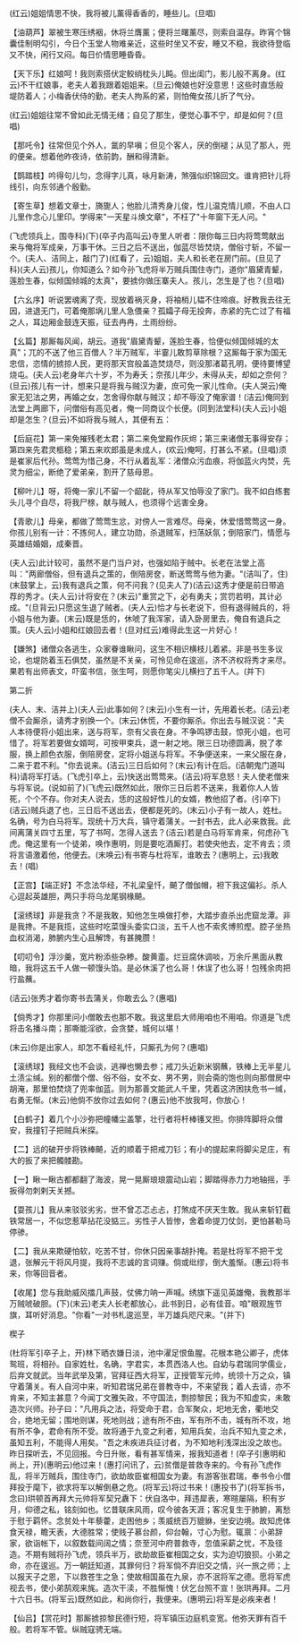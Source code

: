 <!-- { "loadSidebar": true } -->
(红云)姐姐情思不快，我将被儿薰得香香的，睡些儿。(旦唱)

【油葫芦】翠被生寒压绣裀，休将兰膺薰；便将兰曙薰尽，则索自温存。昨宵个锦囊佳制明勾引，今日个玉堂人物难亲近，这些时坐又不安，睡又不稳，我欲待登临又不快，闲行又闷。每日价情思睡昏昏。

【天下乐】红娘呵！我则索搭伏定鲛绡枕头儿盹。但出闺门，影儿般不离身。(红云)不干红娘事，老夫人着我跟着姐姐来。(旦云)俺娘也好没意思！这些时直恁般堤防着人；小梅香伏侍的勤，老夫人拘系的紧，则怕俺女孩儿折了气分。

(红云)姐姐往常不曾如此无情无绪；自见了那生，便觉心事不宁，却是如何？(旦唱)

【那吒令】往常但见个外人，氲的早嗔；但见个客人，厌的倒褪；从见了那人，兜的便亲。想着他昨夜诗，依前韵，酬和得清新。

【鹊踏枝】吟得句儿匀，念得字儿真，咏月新涛，煞强似织锦回文。谁肯把针儿将线引，向东邻通个殷勤。

【寄生草】想着文章士，旖旎人；他脸儿清秀身儿俊，性儿温克情儿顺，不由人口儿里作念心儿里印。学得来"一天星斗焕文章"，不枉了"十年窗下无人问。"

(飞虎领兵上，围寺科)(下)(卒子内高叫云)寺里人听者：限你每三日内将莺莺献出来与俺将军成亲，万事干休。三日之后不送出，伽蓝尽皆焚烧，僧俗寸斩，不留一个。(夫人、洁同上，敲门了)(红看了，云)姐姐，夫人和长老在房门前。(旦见了科)(夫人云)孩儿，你知道么？如今孙飞虎将半万贼兵围住寺门，道你"眉黛青颦，莲脸生春，似倾国倾城的太真"，要掳你做压寨夫人。孩儿，怎生是了也？(旦唱)

【六幺序】听说罢魂离了壳，现放着祸灭身，将袖梢儿韫不住啼痕。好教我去往无因，进退无门，可着俺那埚儿里人急偎亲？孤孀子母无投奔，赤紧的先亡过了有福之人，耳边厢金鼓连天振，征去冉冉，土雨纷纷。

【幺篇】那厮每风闻，胡云。道我"眉黛青颦，莲脸生春，恰便似倾国倾城的太真"；兀的不送了他三百僧人？半万贼军，半霎儿敢剪草除根？这厮每于家为国无忠信，恣情的掳掠人民，更将那天宫般盖造焚烧尽，则没那渚葛孔明，便待要博望烧屯。(夫人云)老身年六十岁，不为寿夭；奈孩儿年少，未得从夫，却如之奈何？(旦云)孩儿有一计，想来只是将我与贼汉为妻，庶可免一家儿性命。(夫人哭云)俺家无犯法之男，再婚之女，怎舍得你献与贼汉；却不辱没了俺家谱！(洁云)俺同到法堂上两廊下，问僧俗有高见者，俺一同商议个长便。(同到法堂科)(夫人云)小姐却是怎生？(旦云)不如将我与贼人，其便有五：

【后庭花】第一来免摧残老太君；第二来免堂殿作灰烬；第三来诸僧无事得安存；第四来先君灵柩稳；第五来欢郎虽是未成人，(欢云)俺呵，打甚么不紧。(旦唱)须是崔家后代孙。莺莺为惜己身，不行从着乱军：渚僧众污血痕，将伽蓝火内焚，先灵为细尘，断绝了爱弟亲，割开了慈母恩。

【柳叶儿】呀，将俺一家儿不留一个龆龀，待从军又怕辱没了家门。我不如白练套头儿寻个自尽，将我尸榇，献与贼人，也须得个远害全身。

【青歌儿】母亲，都做了莺莺生忿，对傍人一言难尽。母亲，休爱惜莺莺这一身。你孩儿别有一计：不拣何人，建立功勋，杀退贼军，扫荡妖氛；倒陪家门，情愿与英雄结婚姻，成秦晋。

(夫人云)此计较可，虽然不是门当户对，也强如陷于贼中。长老在法堂上高叫："两廊僧俗，但有退兵之策的，倒陪房奁，断送莺莺与他为妻。"(洁叫了，住)(末鼓掌上，云)我有退兵之策，何不问我？(见夫人了)(洁云)这秀才便是前日带追荐的秀才。(夫人云)计将安在？(末云)"重赏之下，必有勇夫；赏罚若明，其计必成。"(旦背云)只愿这生退了贼者。(夫人云)恰才与长老说下，但有退得贼兵的，将小姐与他为妻。(末云)既是恁的，休唬了我浑家，请入卧房里去，俺自有退兵之策。(夫人云)小姐和红娘回去者！(旦对红云)难得此生这一片好心！

【嫌煞】诸僧众各逃生，众家眷谁瞅问，这生不相识横枝儿着紧。非是书生多议论，也堤防着玉石俱焚，虽然是不关亲，可怜见命在逡巡，济不济权将秀才来尽。果若有出师表文，吓蛮书信，张生呵，则愿你笔尖儿横扫了五千人。(并下)

第二折

(夫人、末、洁并上)(夫人云)此事如何？(末云)小生有一计，先用着长老。(洁云)老僧不会厮杀，请秀才别换一个。(末云)休慌，不要你厮杀。你出去与贼汉说："夫人本待便将小姐出来，送与将军，奈有父丧在身。不争鸣锣击鼓，惊死小姐，也可惜了。将军若要做女婿呵，可按甲束兵，退一射之地。限三日功德圆满，脱了孝服，换上颜色衣服，倒陪房奁，定将小姐送与将军。不争便送来，一来父服在身，二来于君不利。"你去说来。(洁云)三日后如何？(末云)有计在后。(洁朝鬼门道叫科)请将军打话。(飞虎引卒上，云)快送出莺莺来。(洁云)将军息怒！夫人使老僧来与将军说。(说如前了)(飞虎云)既然如此，限你三日后若不送来，我着你人人皆死，个个不存。你对夫人说去，恁的这般好性儿的女婿，教他招了者。(引卒下)(洁云)贼兵退了也，三日后不送出去，便都是死的。(末云)小子有一故人，姓杜。名确，号为白马将军。现统十万大兵，镇守着蒲关。一封书去，此人必来救我。此间离蒲关四寸五里，写了书呵，怎得人送去？(洁云)若是白马将军肯来，何虑孙飞虎。俺这里有一个徒弟，唤作惠明，则是要吃酒厮打。若使央他去，定不肯去；须将言语激着他，他便去。(末唤云)有书寄与杜将军，谁敢去？(惠明上，云)我敢去！(唱)

【正宫】【端正好】不念法华经，不礼梁皇忏，飇了僧伽帽，袒下我这偏衫。杀人心逗起英雄胆，两只手将乌龙尾钢椽飇。

【滚绣球】非是我贪？不是我敢，知他怎生唤做打参，大踏步直杀出虎窟龙潭。非是我搀。不是我揽，这些时吃菜馒头委实口淡，五千人也不索炙博煎熞。腔子坐热血权消渴，肺腑内生心且解馋，有甚腌臜！

【叨叨令】浮沙羹，宽片粉添些杂糁。酸黄齑。烂豆腐休调啖，万余斤黑面从教暗，我将这五千人做一顿馒头馅。是必休溪了也么哥！休误了也么哥！包残余肉把行盐蘸。

(洁云)张秀才着你寄书去蒲关，你敢去么？(惠唱)

【倘秀才】你那里问小僧敢去也那不敢。我这里启大师用咱也不用咱。你道是飞虎将击名播斗南；那嘶能淫欲，会贪婪，城何以堪！

(末云)你是出家人，却怎不看经礼忏，只厮孔为何？(惠唱)

【滚绣球】我经文也不会谈，逃禅也懒去参；戒刀头近新米钢蘸，铁棒上无半星儿土渍尘缄。别的都僧个僧、俗不俗，女不女、男不男，则会斋的饱也则向那僧房中胡淹，那里怕焚烧了兜率伽蓝。则为那善文能武人千里，凭着这济困扶危书一缄，右勇无惭。(末云)他倘不放你过去如何？(惠云)他不放我呵，你放心！

【白鹤子】着几个小沙弥把幢幡尘盖擎，壮行者将杆棒镬叉担。你排阵脚将众僧安，我撞钉子把贼兵米探。

【二】远的破开步将铁棒飇，近的顺着于把戒刀钐；有小的提起来将脚尖足庄，有大的扳了来把髑髅勘。

【一】瞅一瞅古都都翻了海波，晃一晃厮琅琅震动山岩；脚踏得赤力力地轴摇，手扳得勿刺剌天关撼。

【耍孩儿】我从来驳驳劣劣，世不曾忑忑忐忐，打煞成不厌天生敢。我从来斩钉截铁常居一，不似您惹草拈花没掂三。劣性子人皆惨，舍着命提刀仗剑，更怕甚勒马停骖。

【二】我从来欺硬怕软，吃苦不甘，你休只因亲事胡扑掩。若是杜将军不把干戈退，张解元干将风月提，我将不志诚的言词赚。倘或纰缪，倒大羞惭。(惠云)将书来，你等回音者。

【收尾】您与我助威风擂几声鼓，仗佛力呐一声喊。绣旗下遥见英雄俺，我教那半万贼唬破胆。(下)(末云)老夫人长老都放心，此书到日，必有佳音。咱"眼观旌节旗，耳听好消息。"你看"一对书札逡巡至，半万雄兵咫尺来。"(并下)

楔子

(杜将军引卒子上，开)林下晒衣嫌日淡，池中濯足恨鱼腥。花根本艳公卿子，虎体鸳班，将相孙。自家姓杜，名确，字君实，本贯西洛人也。自幼与君瑞同学儒业，后弃文就武。当年武举及第，官拜征西大将军，正授管军元帅，统领十万之众，镇守着蒲关。有人自河中来，听知君瑞兄弟在普教寺中，不来望我；着人去请，亦不肯来，不知主甚意？今闻丁文雅矢政，不守国法，剽掠黎民；我为不知虚实，未敢造次兴师。孙子曰："凡用兵之法，将受命于君，合军聚众，圯地无舍，衢地交合，绝地无留；围地则谋，死地则战；途有所不由，军有所不击，城有所不攻，地有所不争，君命有所不受。故将通于九变之利者，知用兵矣，治兵不知九变之术，虽知五利，不能得人用矣。"吾之未疾进兵征讨者，为不知地利浅深出没之故也。昨日探听去，不见回报。今日升账，看有甚军情来，报我知道者！(卒子引惠明和尚上，开)(惠明云)他过来！(惠打问讯了，云)贫僧是普救寺来的。今有孙飞虎作乱，将半万贼兵，围住寺门，欲劫故臣崔相国女为妻。有游客张君瑞，奉书令小僧拜投于麾下，欲求将军以解倒悬之危。(将军云)将过书来！(惠投书了)(将军拆书，念曰)珙顿首再拜大元帅将军契兄纛下：伏自洛中，拜违犀表，寒暄屡隔，积有岁月，仰德之私，铭刻如也。忆昔联床风雨，叹今彼各天涯；客况复生于肺腑，离愁于慰于羁怀。念贫处十年藜藿，走困他乡；羡威统百万貔貅，坐安边境。故知虎体食天禄，瞻天表，大德胜常；使贱子慕台颜，仰台翰，寸心为慰。辄禀：小弟辞家，欲诣帐下，以叙数载间阔之情；奈至河中府普救寺，忽值采薪之忧，不及径造。不期有贼将孙飞虎，领兵半万，欲劫故臣崔相国之女，实为迫切狼狈。小弟之命，亦在逡巡。万一朝廷知道，其罪何归？将军倘不弃旧交之情，兴一旅之师；上以报天子之恩，下以救苍生之急；使故相国虽在九泉，亦不泯将军之德。愿将军虎视去书，使小弟鹄观来旄。造次干渎，不胜惭愧！伏乞台照不宣！张珙再拜。二月十六日书。(将军云)既然如此，和尚你行，我便来。(惠明云)将军是必疾来者！

【仙吕】【赏花时】那厮掳掠黎民德行短，将军镇压边庭机变宽。他弥天罪有百千般。若将军不管。纵贼寇骋无端。

